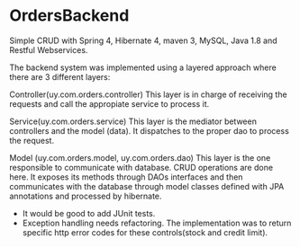# OrdersBackend
Simple CRUD with Spring 4, Hibernate 4, maven 3, MySQL, Java 1.8 and Restful Webservices.

The backend system was implemented using a layered approach where there are 3 different layers:

Controller(uy.com.orders.controller)
	This layer is in charge of receiving the requests and call the appropiate service to process it.

Service(uy.com.orders.service)
	This layer is the mediator between controllers and the model (data). It dispatches to the proper dao to process the request.

Model (uy.com.orders.model, uy.com.orders.dao)
	This layer is the one responsible to communicate with database. CRUD operations are done here. It exposes its methods through DAOs interfaces and then communicates with the database through model classes defined with JPA annotations and processed by hibernate.


* It would be good to add JUnit tests.
* Exception handling needs refactoring. 
The implementation was to return specific http error codes for these controls(stock and credit 	limit). 


